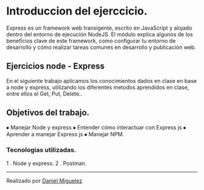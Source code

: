 # Introduccion del ejerccicio.

Express es un framework web transigente, escrito en JavaScript y alojado dentro del entorno de ejecución NodeJS. El módulo explica algunos de los beneficios clave de este framework, como configurar tu entorno de desarrollo y cómo realizar tareas comunes en desarrollo y publicación web.

## Ejercicios node - Express

En el siguiente trabajo aplicamos los conocimientos dados en clase en base a node y express, utilizando los diferentes metodos aprendidos en clase, entre ellos el Get, Put, Delete..

##  Objetivos del trabajo.

⦁ Manejar Node y express
⦁ Entender cómo interactuar con Express js
⦁ Aprender a manejar Express js
⦁ Manejar NPM.

### Tecnologias utilizadas.

1 . Node y express.
2 . Postman.

-----

Realizado por [Daniel Miguelez](https://github.com/DanielMiguelez) 
